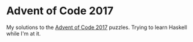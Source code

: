 # Advent of Code 2017

My solutions to the [Advent of Code 2017](https://adventofcode.com) puzzles.
Trying to learn Haskell while I'm at it.
